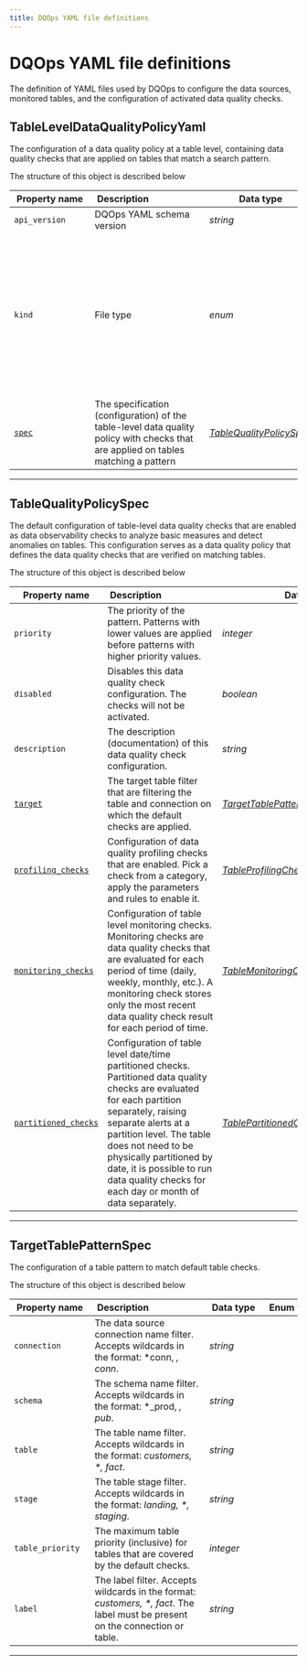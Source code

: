```yaml
---
title: DQOps YAML file definitions
---
```

# DQOps YAML file definitions
The definition of YAML files used by DQOps to configure the data sources, monitored tables, and the configuration of activated data quality checks.


## TableLevelDataQualityPolicyYaml
The configuration of a data quality policy at a table level, containing data quality checks that are applied on tables that match a search pattern.


The structure of this object is described below

|&nbsp;Property&nbsp;name&nbsp;|&nbsp;Description&nbsp;&nbsp;&nbsp;&nbsp;&nbsp;&nbsp;&nbsp;&nbsp;&nbsp;&nbsp;&nbsp;&nbsp;&nbsp;&nbsp;&nbsp;&nbsp;&nbsp;&nbsp;&nbsp;&nbsp;&nbsp;|&nbsp;Data&nbsp;type&nbsp;|&nbsp;Enum&nbsp;values&nbsp;|&nbsp;Default&nbsp;value&nbsp;|&nbsp;Sample&nbsp;values&nbsp;|
|---------------|---------------------------------|-----------|-------------|---------------|---------------|
|<span class="no-wrap-code ">`api_version`</span>|DQOps YAML schema version|*string*| |dqo/v1| |
|<span class="no-wrap-code ">`kind`</span>|File type|*enum*|*source*<br/>*table*<br/>*sensor*<br/>*provider_sensor*<br/>*rule*<br/>*check*<br/>*settings*<br/>*file_index*<br/>*dashboards*<br/>*default_schedules*<br/>*default_checks*<br/>*default_table_checks*<br/>*default_column_checks*<br/>*default_notifications*<br/>|default_table_checks| |
|<span class="no-wrap-code ">[`spec`](./TableLevelDataQualityPolicyYaml.md#tablequalitypolicyspec)</span>|The specification (configuration) of the table-level data quality policy with checks that are applied on tables matching a pattern|*[TableQualityPolicySpec](./TableLevelDataQualityPolicyYaml.md#tablequalitypolicyspec)*| | | |



___

## TableQualityPolicySpec
The default configuration of table-level data quality checks that are enabled as data observability checks to analyze basic measures and detect anomalies on tables.
 This configuration serves as a data quality policy that defines the data quality checks that are verified on matching tables.


The structure of this object is described below

|&nbsp;Property&nbsp;name&nbsp;|&nbsp;Description&nbsp;&nbsp;&nbsp;&nbsp;&nbsp;&nbsp;&nbsp;&nbsp;&nbsp;&nbsp;&nbsp;&nbsp;&nbsp;&nbsp;&nbsp;&nbsp;&nbsp;&nbsp;&nbsp;&nbsp;&nbsp;|&nbsp;Data&nbsp;type&nbsp;|&nbsp;Enum&nbsp;values&nbsp;|&nbsp;Default&nbsp;value&nbsp;|&nbsp;Sample&nbsp;values&nbsp;|
|---------------|---------------------------------|-----------|-------------|---------------|---------------|
|<span class="no-wrap-code ">`priority`</span>|The priority of the pattern. Patterns with lower values are applied before patterns with higher priority values.|*integer*| | | |
|<span class="no-wrap-code ">`disabled`</span>|Disables this data quality check configuration. The checks will not be activated.|*boolean*| | | |
|<span class="no-wrap-code ">`description`</span>|The description (documentation) of this data quality check configuration.|*string*| | | |
|<span class="no-wrap-code ">[`target`](./TableLevelDataQualityPolicyYaml.md#targettablepatternspec)</span>|The target table filter that are filtering the table and connection on which the default checks are applied.|*[TargetTablePatternSpec](./TableLevelDataQualityPolicyYaml.md#targettablepatternspec)*| | | |
|<span class="no-wrap-code ">[`profiling_checks`](./profiling/table-profiling-checks.md#tableprofilingcheckcategoriesspec)</span>|Configuration of data quality profiling checks that are enabled. Pick a check from a category, apply the parameters and rules to enable it.|*[TableProfilingCheckCategoriesSpec](./profiling/table-profiling-checks.md#tableprofilingcheckcategoriesspec)*| | | |
|<span class="no-wrap-code ">[`monitoring_checks`](./TableYaml.md#tablemonitoringcheckcategoriesspec)</span>|Configuration of table level monitoring checks. Monitoring checks are data quality checks that are evaluated for each period of time (daily, weekly, monthly, etc.). A monitoring check stores only the most recent data quality check result for each period of time.|*[TableMonitoringCheckCategoriesSpec](./TableYaml.md#tablemonitoringcheckcategoriesspec)*| | | |
|<span class="no-wrap-code ">[`partitioned_checks`](./TableYaml.md#tablepartitionedcheckcategoriesspec)</span>|Configuration of table level date/time partitioned checks. Partitioned data quality checks are evaluated for each partition separately, raising separate alerts at a partition level. The table does not need to be physically partitioned by date, it is possible to run data quality checks for each day or month of data separately.|*[TablePartitionedCheckCategoriesSpec](./TableYaml.md#tablepartitionedcheckcategoriesspec)*| | | |



___

## TargetTablePatternSpec
The configuration of a table pattern to match default table checks.


The structure of this object is described below

|&nbsp;Property&nbsp;name&nbsp;|&nbsp;Description&nbsp;&nbsp;&nbsp;&nbsp;&nbsp;&nbsp;&nbsp;&nbsp;&nbsp;&nbsp;&nbsp;&nbsp;&nbsp;&nbsp;&nbsp;&nbsp;&nbsp;&nbsp;&nbsp;&nbsp;&nbsp;|&nbsp;Data&nbsp;type&nbsp;|&nbsp;Enum&nbsp;values&nbsp;|&nbsp;Default&nbsp;value&nbsp;|&nbsp;Sample&nbsp;values&nbsp;|
|---------------|---------------------------------|-----------|-------------|---------------|---------------|
|<span class="no-wrap-code ">`connection`</span>|The data source connection name filter. Accepts wildcards in the format: *conn, *, conn*.|*string*| | | |
|<span class="no-wrap-code ">`schema`</span>|The schema name filter. Accepts wildcards in the format: *_prod, *, pub*.|*string*| | | |
|<span class="no-wrap-code ">`table`</span>|The table name filter. Accepts wildcards in the format: *_customers, *, fact_*.|*string*| | | |
|<span class="no-wrap-code ">`stage`</span>|The table stage filter. Accepts wildcards in the format: *_landing, *, staging_*.|*string*| | | |
|<span class="no-wrap-code ">`table_priority`</span>|The maximum table priority (inclusive) for tables that are covered by the default checks.|*integer*| | | |
|<span class="no-wrap-code ">`label`</span>|The label filter. Accepts wildcards in the format: *_customers, *, fact_*. The label must be present on the connection or table.|*string*| | | |



___

